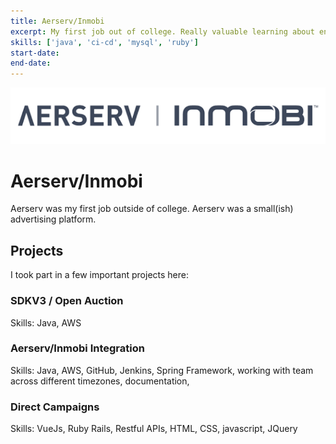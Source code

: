 ```yaml
---
title: Aerserv/Inmobi
excerpt: My first job out of college. Really valuable learning about enterprise level software and the world of digital advertising.
skills: ['java', 'ci-cd', 'mysql', 'ruby']
start-date: 
end-date: 
---
```


![aerserv-inmobi](./images/aerserv-inmobi.png)

# Aerserv/Inmobi

Aerserv was my first job outside of college. Aerserv was a small(ish) advertising platform.

## Projects

I took part in a few important projects here:

### SDKV3 / Open Auction

Skills: Java, AWS

### Aerserv/Inmobi Integration

Skills: Java, AWS, GitHub, Jenkins, Spring Framework, working with team across different timezones, documentation, 

### Direct Campaigns

Skills: VueJs, Ruby Rails, Restful APIs, HTML, CSS, javascript, JQuery





